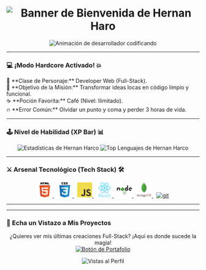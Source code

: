 <h1 align="center">
  <img src="https://capsule-render.vercel.app/api?type=waving&color=3670F7&height=180&section=header&text=HERNAN%20HARO&fontSize=50&fontColor=ffffff&animation=fadeIn&desc=Full-Stack%20Web%20Dev%20|%20Codificando%20Memes%20y%20Webs!&descAlign=60&descAlignY=60" alt="Banner de Bienvenida de Hernan Haro" />
</h1>

<p align="center">
  <img src="https://user-images.githubusercontent.com/73097560/115834477-dbab4500-a447-11eb-908a-139a6edaec5c.gif" alt="Animación de desarrollador codificando" width="50%">
</p>

---

### 💻 ¡Modo Hardcore Activado! 💥

<p align="left">
  👾 **Clase de Personaje:** Developer Web (Full-Stack).
  <br>
  🥇 **Objetivo de la Misión:** Transformar ideas locas en código limpio y funcional.
  <br>
  ☕ **Poción Favorita:** Café (Nivel: Ilimitado).
  <br>
  🔥 **Error Común:** Olvidar un punto y coma y perder 3 horas de vida.
</p>

---

### 🕹️ Nivel de Habilidad (XP Bar) 📊

<p align="center">
  <img src="https://github-readme-stats.vercel.app/api?username=hernanharco&show_icons=true&theme=gotham&hide_border=true&include_all_commits=true&count_private=true&title_color=3670F7&icon_color=3670F7" alt="Estadísticas de Hernan Harco" width="48%"/>

  <img src="https://github-readme-stats.vercel.app/api/top-langs/?username=hernanharco&layout=compact&langs_count=6&theme=gotham&hide_border=true&title_color=3670F7&icon_color=3670F7" alt="Top Lenguajes de Hernan Harco" width="48%" />
</p>

---

### ⚔️ Arsenal Tecnológico (Tech Stack) 🛠️

<p align="center">
  <a href="https://developer.mozilla.org/es/docs/Web/HTML" target="_blank" rel="noreferrer"> <img src="https://raw.githubusercontent.com/devicons/devicon/master/icons/html5/html5-original-wordmark.svg" alt="html5" width="40" height="40"/> </a> &nbsp;
  <a href="https://www.w3schools.com/css/" target="_blank" rel="noreferrer"> <img src="https://raw.githubusercontent.com/devicons/devicon/master/icons/css3/css3-original-wordmark.svg" alt="css3" width="40" height="40"/> </a> &nbsp;
  <a href="https://developer.mozilla.org/en-US/docs/Web/JavaScript" target="_blank" rel="noreferrer"> <img src="https://raw.githubusercontent.com/devicons/devicon/master/icons/javascript/javascript-original.svg" alt="javascript" width="40" height="40"/> </a> &nbsp;
  <a href="https://reactjs.org/" target="_blank" rel="noreferrer"> <img src="https://raw.githubusercontent.com/devicons/devicon/master/icons/react/react-original-wordmark.svg" alt="react" width="40" height="40"/> </a> &nbsp;
  <a href="https://nodejs.org" target="_blank" rel="noreferrer"> <img src="https://raw.githubusercontent.com/devicons/devicon/master/icons/nodejs/nodejs-original-wordmark.svg" alt="nodejs" width="40" height="40"/> </a> &nbsp;
  <a href="https://www.mongodb.com/" target="_blank" rel="noreferrer"> <img src="https://raw.githubusercontent.com/devicons/devicon/master/icons/mongodb/mongodb-original-wordmark.svg" alt="mongodb" width="40" height="40"/> </a> &nbsp;
  <a href="https://git-scm.com/" target="_blank" rel="noreferrer"> <img src="https://www.vectorlogo.zone/logos/git-scm/git-scm-icon.svg" alt="git" width="40" height="40"/> </a>
</p>

---

---

### 🚀 Echa un Vistazo a Mis Proyectos

<p align="center">
  ¿Quieres ver mis últimas creaciones Full-Stack? ¡Aquí es donde sucede la magia!
  <br>
  
  <a href="https://hernan-8jbmcx.manus.space/" target="_blank">
    <img src="https://img.shields.io/badge/Ver_Portafolio_Actualizado-FF4500?style=for-the-badge&logo=react&logoColor=white" alt="Botón de Portafolio"/>
  </a>
</p>

<div align="center">
  <img src="https://komarev.com/ghpvc/?username=hernanharco&style=for-the-badge&color=3670F7" alt="Vistas al Perfil" />
</div>
